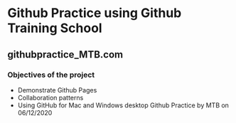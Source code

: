 # Github Practice using Github Training School
## githubpractice_MTB.com
### Objectives of the project
* Demonstrate Github Pages
* Collaboration patterns
* Using GitHub for Mac and Windows desktop 
Github Practice by MTB on 06/12/2020
